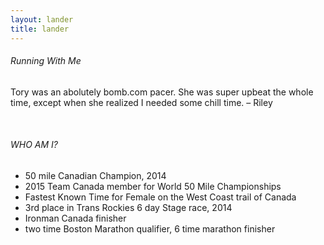 ```yaml
---
layout: lander
title: lander
---
```


###### Running With Me

Tory was an abolutely bomb.com pacer. She was super upbeat the whole time, except when she realized I needed some chill time. – Riley


<br>

###### WHO AM I?
- 50 mile Canadian Champion, 2014
- 2015 Team Canada member for World 50 Mile Championships
- Fastest Known Time for Female on the West Coast trail of Canada
- 3rd place in Trans Rockies 6 day Stage race, 2014
- Ironman Canada finisher
- two time Boston Marathon qualifier, 6 time marathon finisher
